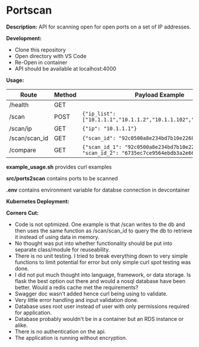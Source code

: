 # Portscan

**Description:** API for scanning open for open ports on a set of IP addresses.

**Development:**

* Clone this repository
* Open directory with VS Code
* Re-Open in container
* API should be available at localhost:4000

**Usage:**

| Route         | Method | Payload Example                                                                                          |
| ------------- | ------ | -------------------------------------------------------------------------------------------------------- |
| /health       | GET    |                                                                                                          |
| /scan         | POST   | ```{"ip_list": ["10.1.1.1","10.1.1.2","10.1.1.102","101.1.1.112"]}```                                    |
| /scan/ip      | GET    | ```{"ip": "10.1.1.1"}```                                                                                 |
| /scan/scan_id | GET    | ```{"scan_id": "92c0500a8e234bd7b10e22688dc61cd4"}```                                                    |
| /compare      | GET    | ```{"scan_id_1": "92c0500a8e234bd7b10e22688dc61cd4", "scan_id_2": "6735ec7ce9564ebdb3a2e662913c6d72"}``` |

**example_usage.sh** provides curl examples

**src/ports2scan** contains ports to be scanned

**.env** contains environment variable for databse connection in devcontainer

**Kubernetes Deployment:**

**Corners Cut:**

* Code is not optimized. One example is that /scan writes to the db and then uses the same function as /scan/scan_id to query the db to retrieve it instead of using data in memory.
* No thought was put into whether functionality should be put into separate class/module for reuseability.
* There is no unit testing. I tried to break everything down to very simple functions to limit potential for error but only simple curl spot testing was done.
* I did not put much thought into language, framework, or data storage.  Is flask the best option out there and would a nosql database have been better.  Would a redis cache met the requirements?
* Swagger doc wasn't added hence curl being using to validate.
* Very little error handling and input validation done.
* Database uses root user instead of user with only permissions required for application.
* Database probably wouldn't be in a container but an RDS instance or alike.
* There is no authentication on the api.
* The application is running without encryption.
